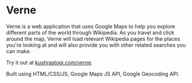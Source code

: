 # Verne

Verne is a web application that uses Google Maps to help you explore different parts of the world through Wikipedia. As you travel and click around the map, Verne will load relevant Wikipedia pages for the places you're looking at and will also provide you with other related searches you can make.

Try it out at [kushrastogi.com/verne](https://kushrastogi.com/verne).

Built using HTML/CSS/JS, Google Maps JS API, Google Geocoding API.
